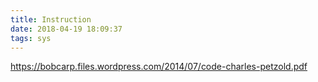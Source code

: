 ```yaml
---
title: Instruction
date: 2018-04-19 18:09:37
tags: sys
---
```


https://bobcarp.files.wordpress.com/2014/07/code-charles-petzold.pdf

